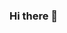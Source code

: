 ### Hi there 👋

<!--
**aguinaldoflor/aguinaldoflor** is a ✨ _special_ ✨ repository because its `README.md` (this file) appears on your GitHub profile.

Here are some ideas to get you started:
The world is constantly changing, but this is my story to today:

📉 Corporate, Risk & Data Finance at Oil&Gas Sector

⚙️ Master in Production Engineering 

👨🏻‍💻 PhD Candidate in Computer Science 

🎥 Filmmaker & Photographer 4Fun

🪘 My first awarded film is Onyx with 64 awards in international festivals

-->
